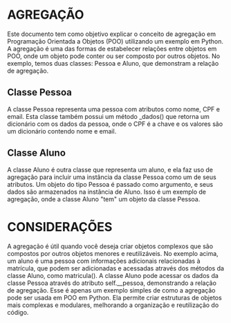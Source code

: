 # AGREGAÇÃO
Este documento tem como objetivo explicar o conceito de agregação em Programação Orientada a Objetos (POO) utilizando um exemplo em Python. A agregação é uma das formas de estabelecer relações entre objetos em POO, onde um objeto pode conter ou ser composto por outros objetos. No exemplo, temos duas classes: Pessoa e Aluno, que demonstram a relação de agregação.

## Classe Pessoa
A classe Pessoa representa uma pessoa com atributos como nome, CPF e email. Esta classe também possui um método _dados() que retorna um dicionário com os dados da pessoa, onde o CPF é a chave e os valores são um dicionário contendo nome e email.

## Classe Aluno
A classe Aluno é outra classe que representa um aluno, e ela faz uso de agregação para incluir uma instância da classe Pessoa como um de seus atributos. Um objeto do tipo Pessoa é passado como argumento, e seus dados são armazenados na instância de Aluno. Isso é um exemplo de agregação, onde a classe Aluno "tem" um objeto da classe Pessoa.

# CONSIDERAÇÕES
A agregação é útil quando você deseja criar objetos complexos que são compostos por outros objetos menores e reutilizáveis. No exemplo acima, um aluno é uma pessoa com informações adicionais relacionadas à matrícula, que podem ser adicionadas e acessadas através dos métodos da classe Aluno, como matricula(). A classe Aluno pode acessar os dados da classe Pessoa através do atributo self.__pessoa, demonstrando a relação de agregação. Esse é apenas um exemplo simples de como a agregação pode ser usada em POO em Python. Ela permite criar estruturas de objetos mais complexas e modulares, melhorando a organização e reutilização do código.





